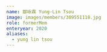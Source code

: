 ```yaml
---
name: 鄒咏霖 Yung-Lin Tsou 
image: images/members/309551118.jpg 
role: formerMem
enteryear: 2020
aliases:
  - yung lin tsou
---
```

